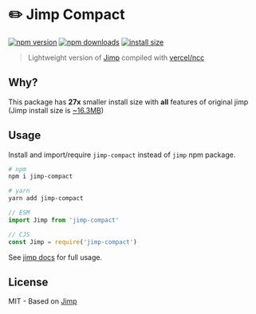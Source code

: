 # ✏️ Jimp Compact

<!-- [![automated](https://flat.badgen.net/badge/publish/automated/green)](#) -->
<!-- [![circle ci](https://flat.badgen.net/circleci/github/unjs/jimp-compact)](https://circleci.com/gh/unjs/jimp-compact) -->
[![npm version](https://flat.badgen.net/npm/v/jimp-compact)](https://www.npmjs.com/package/jimp-compact)
[![npm downloads](https://flat.badgen.net/npm/dm/jimp-compact)](https://www.npmjs.com/package/jimp-compact)
[![install size](https://flat.badgen.net/packagephobia/install/jimp-compact)](https://packagephobia.now.sh/result?p=jimp-compact)

> Lightweight version of [Jimp](https://github.com/oliver-moran/jimp) compiled with [vercel/ncc](https://github.com/vercel/ncc)

## Why?

This package has **27x** smaller install size with **all** features of original jimp (Jimp install size is [~16.3MB](https://packagephobia.now.sh/result?p=jimp))

## Usage

Install and import/require `jimp-compact` instead of `jimp` npm package.

```sh
# npm
npm i jimp-compact

# yarn
yarn add jimp-compact
```

```js
// ESM
import Jimp from 'jimp-compact'

// CJS
const Jimp = require('jimp-compact')
```

See [jimp docs](https://github.com/oliver-moran/jimp/tree/master/packages/jimp) for full usage.

## License

MIT - Based on [Jimp](https://github.com/oliver-moran/jimp/blob/master/LICENSE)
